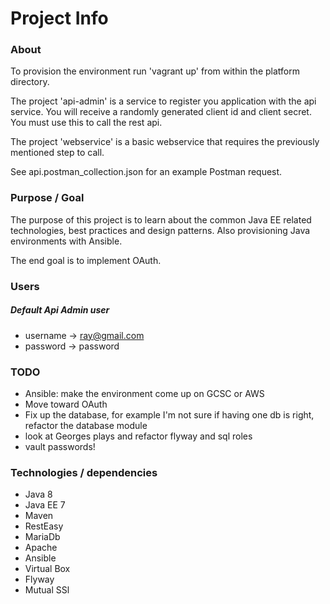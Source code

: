 # Project Info

### About
 
To provision the environment run 'vagrant up' from within the platform directory.

The project 'api-admin' is a service to register you application with the api service. You will receive a randomly generated client id and client secret. You must use this to call the rest api. 
 
The project 'webservice' is a basic webservice that requires the previously mentioned step to call. 

See api.postman_collection.json for an example Postman request.

### Purpose / Goal

The purpose of this project is to learn about the common Java EE related technologies, best practices and design patterns. Also provisioning Java environments with Ansible. 

The end goal is to implement OAuth.


### Users 

##### Default Api Admin user

- username -> ray@gmail.com
- password -> password

 
### TODO

- Ansible: make the environment come up on GCSC or AWS
- Move toward OAuth
- Fix up the database, for example I'm not sure if having one db is right, refactor the database module
- look at Georges plays and refactor flyway and sql roles
- vault passwords!


### Technologies / dependencies 
 
- Java 8
- Java EE 7
- Maven
- RestEasy
- MariaDb
- Apache
- Ansible
- Virtual Box
- Flyway
- Mutual SSl
